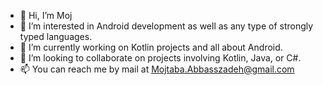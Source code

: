- 👋 Hi, I’m Moj
- 👀 I’m interested in Android development as well as any type of strongly typed languages.
- 🌱 I’m currently working on Kotlin projects and all about Android.
- 💞️ I’m looking to collaborate on projects involving Kotlin, Java, or C#. 
- 📫 You can reach me by mail at Mojtaba.Abbasszadeh@gmail.com

<!---
moj1987/moj1987 is a ✨ special ✨ repository because its `README.md` (this file) appears on your GitHub profile.
You can click the Preview link to take a look at your changes.
--->
